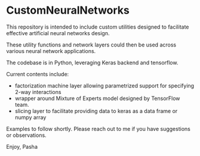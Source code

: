 # CustomNeuralNetworks
This repository is intended to include custom utilities designed to facilitate effective artificial neural networks design.

These utility functions and network layers could then be used across various neural network applications.

The codebase is in Python, leveraging Keras backend and tensorflow.

Current contents include:

* factorization machine layer allowing parametrized support for specifying 2-way interactions
* wrapper around Mixture of Experts model designed by TensorFlow team.
* slicing layer to facilitate providing data to keras as a data frame or numpy array

Examples to follow shortly.
Please reach out to me if you have suggestions or observations.

Enjoy,
Pasha
